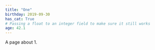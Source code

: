 ```yaml
---
title: "One"
birthday: 2019-09-30
has_cat: True
# Passing a float to an integer field to make sure it still works
age: 42.1
---
```


A page about 1.
